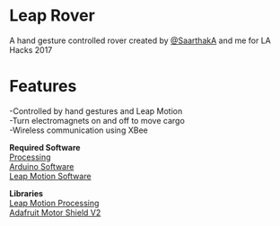 # Leap Rover
A hand gesture controlled rover created by [@SaarthakA](https://github.com/SaarthakA) and me for LA Hacks 2017

# Features
  -Controlled by hand gestures and Leap Motion  
  -Turn electromagnets on and off to move cargo  
  -Wireless communication using XBee  

**Required Software**  
[Processing](https://processing.org/)  
[Arduino Software](http://processing.org/download/)  
[Leap Motion Software](https://www.leapmotion.com/setup)  

**Libraries**  
[Leap Motion Processing](https://github.com/voidplus/leap-motion-processing)  
[Adafruit Motor Shield V2](https://github.com/adafruit/Adafruit_Motor_Shield_V2_Library)
